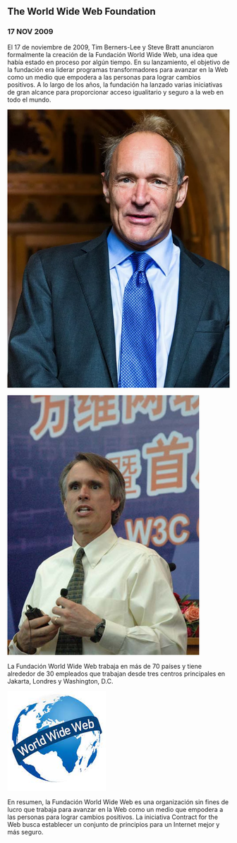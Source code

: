 ## The World Wide Web Foundation
### 17 NOV 2009

El 17 de noviembre de 2009, Tim Berners-Lee y Steve Bratt anunciaron formalmente la creación de la Fundación World Wide Web, una idea que había estado en proceso por algún tiempo. En su lanzamiento, el objetivo de la fundación era liderar programas transformadores para avanzar en la Web como un medio que empodera a las personas para lograr cambios positivos. A lo largo de los años, la fundación ha lanzado varias iniciativas de gran alcance para proporcionar acceso igualitario y seguro a la web en todo el mundo.

![Engelbart|200](https://github.com/izanHub/TheWorldWideWebFoundation-SMX2_M8_UF1_IzanIzquierdo/blob/main/tim-berners-lee-conferenciante.webp "imagen") 

![U+200E](https://github.com/izanHub/TheWorldWideWebFoundation-SMX2_M8_UF1_IzanIzquierdo/blob/main/Stevebratt_china_2007.jpg "imagen")

La Fundación World Wide Web trabaja en más de 70 países y tiene alrededor de 30 empleados que trabajan desde tres centros principales en Jakarta, Londres y Washington, D.C.

![U+200E](https://github.com/izanHub/TheWorldWideWebFoundation-SMX2_M8_UF1_IzanIzquierdo/blob/main/descarga.jpg "imagen")

En resumen, la Fundación World Wide Web es una organización sin fines de lucro que trabaja para avanzar en la Web como un medio que empodera a las personas para lograr cambios positivos. La iniciativa Contract for the Web busca establecer un conjunto de principios para un Internet mejor y más seguro.
